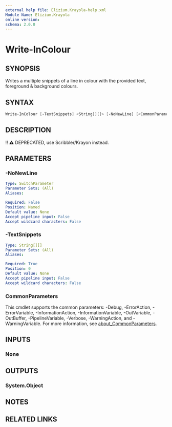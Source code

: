 ```yaml
---
external help file: Elizium.Krayola-help.xml
Module Name: Elizium.Krayola
online version:
schema: 2.0.0
---
```


# Write-InColour

## SYNOPSIS

Writes a multiple snippets of a line in colour with the provided text, foreground & background
colours.

## SYNTAX

```powershell
Write-InColour [-TextSnippets] <String[][]> [-NoNewLine] [<CommonParameters>]
```

## DESCRIPTION

!! :warning: DEPRECATED, use Scribbler/Krayon instead.

## PARAMETERS

### -NoNewLine

```yaml
Type: SwitchParameter
Parameter Sets: (All)
Aliases:

Required: False
Position: Named
Default value: None
Accept pipeline input: False
Accept wildcard characters: False
```

### -TextSnippets

```yaml
Type: String[][]
Parameter Sets: (All)
Aliases:

Required: True
Position: 0
Default value: None
Accept pipeline input: False
Accept wildcard characters: False
```

### CommonParameters

This cmdlet supports the common parameters: -Debug, -ErrorAction, -ErrorVariable, -InformationAction, -InformationVariable, -OutVariable, -OutBuffer, -PipelineVariable, -Verbose, -WarningAction, and -WarningVariable. For more information, see [about_CommonParameters](http://go.microsoft.com/fwlink/?LinkID=113216).

## INPUTS

### None

## OUTPUTS

### System.Object

## NOTES

## RELATED LINKS
